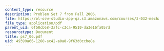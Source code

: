 ```yaml
---
content_type: resource
description: Problem Set 7 from Fall 2006.
file: https://ol-ocw-studio-app-qa.s3.amazonaws.com/courses/3-032-mechanical-behavior-of-materials-fall-2007/49390a661268ac42a0a89f63d0ccbe8a_ps7_06.pdf
file_type: application/pdf
parent_uid: 6f50cb68-3afc-c3ca-9510-da3e16fa057d
resourcetype: Document
title: ps7_06.pdf
uid: 49390a66-1268-ac42-a0a8-9f63d0ccbe8a
---
```

